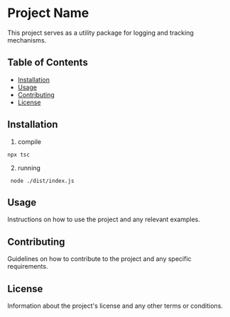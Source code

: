 # Project Name

This project serves as a utility package for logging and tracking mechanisms.

## Table of Contents

- [Installation](#installation)
- [Usage](#usage)
- [Contributing](#contributing)
- [License](#license)

## Installation

1. compile
```
npx tsc
```
2. running
```
 node ./dist/index.js
```

## Usage

Instructions on how to use the project and any relevant examples.

## Contributing

Guidelines on how to contribute to the project and any specific requirements.

## License

Information about the project's license and any other terms or conditions.

